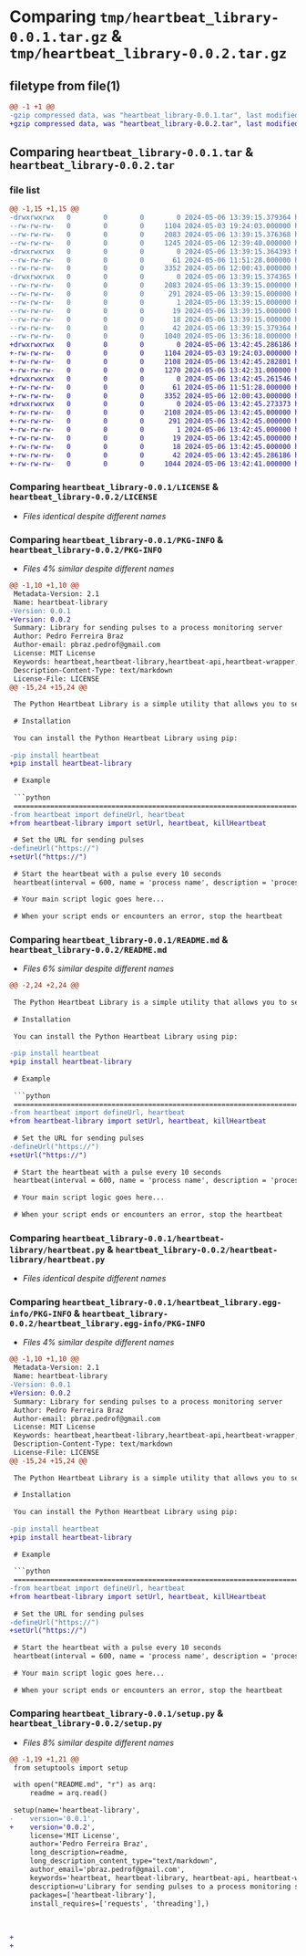 # Comparing `tmp/heartbeat_library-0.0.1.tar.gz` & `tmp/heartbeat_library-0.0.2.tar.gz`

## filetype from file(1)

```diff
@@ -1 +1 @@
-gzip compressed data, was "heartbeat_library-0.0.1.tar", last modified: Mon May  6 13:39:15 2024, max compression
+gzip compressed data, was "heartbeat_library-0.0.2.tar", last modified: Mon May  6 13:42:45 2024, max compression
```

## Comparing `heartbeat_library-0.0.1.tar` & `heartbeat_library-0.0.2.tar`

### file list

```diff
@@ -1,15 +1,15 @@
-drwxrwxrwx   0        0        0        0 2024-05-06 13:39:15.379364 heartbeat_library-0.0.1/
--rw-rw-rw-   0        0        0     1104 2024-05-03 19:24:03.000000 heartbeat_library-0.0.1/LICENSE
--rw-rw-rw-   0        0        0     2083 2024-05-06 13:39:15.376368 heartbeat_library-0.0.1/PKG-INFO
--rw-rw-rw-   0        0        0     1245 2024-05-06 12:39:40.000000 heartbeat_library-0.0.1/README.md
-drwxrwxrwx   0        0        0        0 2024-05-06 13:39:15.364393 heartbeat_library-0.0.1/heartbeat-library/
--rw-rw-rw-   0        0        0       61 2024-05-06 11:51:28.000000 heartbeat_library-0.0.1/heartbeat-library/__init__.py
--rw-rw-rw-   0        0        0     3352 2024-05-06 12:00:43.000000 heartbeat_library-0.0.1/heartbeat-library/heartbeat.py
-drwxrwxrwx   0        0        0        0 2024-05-06 13:39:15.374365 heartbeat_library-0.0.1/heartbeat_library.egg-info/
--rw-rw-rw-   0        0        0     2083 2024-05-06 13:39:15.000000 heartbeat_library-0.0.1/heartbeat_library.egg-info/PKG-INFO
--rw-rw-rw-   0        0        0      291 2024-05-06 13:39:15.000000 heartbeat_library-0.0.1/heartbeat_library.egg-info/SOURCES.txt
--rw-rw-rw-   0        0        0        1 2024-05-06 13:39:15.000000 heartbeat_library-0.0.1/heartbeat_library.egg-info/dependency_links.txt
--rw-rw-rw-   0        0        0       19 2024-05-06 13:39:15.000000 heartbeat_library-0.0.1/heartbeat_library.egg-info/requires.txt
--rw-rw-rw-   0        0        0       18 2024-05-06 13:39:15.000000 heartbeat_library-0.0.1/heartbeat_library.egg-info/top_level.txt
--rw-rw-rw-   0        0        0       42 2024-05-06 13:39:15.379364 heartbeat_library-0.0.1/setup.cfg
--rw-rw-rw-   0        0        0     1040 2024-05-06 13:36:18.000000 heartbeat_library-0.0.1/setup.py
+drwxrwxrwx   0        0        0        0 2024-05-06 13:42:45.286186 heartbeat_library-0.0.2/
+-rw-rw-rw-   0        0        0     1104 2024-05-03 19:24:03.000000 heartbeat_library-0.0.2/LICENSE
+-rw-rw-rw-   0        0        0     2108 2024-05-06 13:42:45.282801 heartbeat_library-0.0.2/PKG-INFO
+-rw-rw-rw-   0        0        0     1270 2024-05-06 13:42:31.000000 heartbeat_library-0.0.2/README.md
+drwxrwxrwx   0        0        0        0 2024-05-06 13:42:45.261546 heartbeat_library-0.0.2/heartbeat-library/
+-rw-rw-rw-   0        0        0       61 2024-05-06 11:51:28.000000 heartbeat_library-0.0.2/heartbeat-library/__init__.py
+-rw-rw-rw-   0        0        0     3352 2024-05-06 12:00:43.000000 heartbeat_library-0.0.2/heartbeat-library/heartbeat.py
+drwxrwxrwx   0        0        0        0 2024-05-06 13:42:45.273373 heartbeat_library-0.0.2/heartbeat_library.egg-info/
+-rw-rw-rw-   0        0        0     2108 2024-05-06 13:42:45.000000 heartbeat_library-0.0.2/heartbeat_library.egg-info/PKG-INFO
+-rw-rw-rw-   0        0        0      291 2024-05-06 13:42:45.000000 heartbeat_library-0.0.2/heartbeat_library.egg-info/SOURCES.txt
+-rw-rw-rw-   0        0        0        1 2024-05-06 13:42:45.000000 heartbeat_library-0.0.2/heartbeat_library.egg-info/dependency_links.txt
+-rw-rw-rw-   0        0        0       19 2024-05-06 13:42:45.000000 heartbeat_library-0.0.2/heartbeat_library.egg-info/requires.txt
+-rw-rw-rw-   0        0        0       18 2024-05-06 13:42:45.000000 heartbeat_library-0.0.2/heartbeat_library.egg-info/top_level.txt
+-rw-rw-rw-   0        0        0       42 2024-05-06 13:42:45.286186 heartbeat_library-0.0.2/setup.cfg
+-rw-rw-rw-   0        0        0     1044 2024-05-06 13:42:41.000000 heartbeat_library-0.0.2/setup.py
```

### Comparing `heartbeat_library-0.0.1/LICENSE` & `heartbeat_library-0.0.2/LICENSE`

 * *Files identical despite different names*

### Comparing `heartbeat_library-0.0.1/PKG-INFO` & `heartbeat_library-0.0.2/PKG-INFO`

 * *Files 4% similar despite different names*

```diff
@@ -1,10 +1,10 @@
 Metadata-Version: 2.1
 Name: heartbeat-library
-Version: 0.0.1
+Version: 0.0.2
 Summary: Library for sending pulses to a process monitoring server
 Author: Pedro Ferreira Braz
 Author-email: pbraz.pedrof@gmail.com
 License: MIT License
 Keywords: heartbeat,heartbeat-library,heartbeat-api,heartbeat-wrapper,heartbeat-python,heartbeat-python-wrapper,heartbeat-python-api,heartbeat-python-wrapper-api,heartbeat-python-api-wrapper,multithreading,threading,requests,python-requests,python-threading,python-multithreading,python-heartbeat,python-heartbeat-api,python-heartbeat-wrapper,python-heartbeat-python,python-heartbeat-python-wrapper,python-heartbeat-python-api,python-heartbeat-python-wrapper-api,python-heartbeat-python-api-wrapper
 Description-Content-Type: text/markdown
 License-File: LICENSE
@@ -15,24 +15,24 @@
 
 The Python Heartbeat Library is a simple utility that allows you to send regular "pulses" to a specific endpoint. These pulses serve as confirmation that your main script is functioning correctly. If the main script stops for any reason, the heartbeat will also cease, indicating that something went wrong.
 
 # Installation
 
 You can install the Python Heartbeat Library using pip:
 
-pip install heartbeat
+pip install heartbeat-library
 
 # Example
 
 ```python
 ===============================================================================================================================
-from heartbeat import defineUrl, heartbeat
+from heartbeat-library import setUrl, heartbeat, killHeartbeat
 
 # Set the URL for sending pulses
-defineUrl("https://")
+setUrl("https://")
 
 # Start the heartbeat with a pulse every 10 seconds
 heartbeat(interval = 600, name = 'process name', description = 'process description', additional_info = '', show_response = True)
 
 # Your main script logic goes here...
 
 # When your script ends or encounters an error, stop the heartbeat
```

### Comparing `heartbeat_library-0.0.1/README.md` & `heartbeat_library-0.0.2/README.md`

 * *Files 6% similar despite different names*

```diff
@@ -2,24 +2,24 @@
 
 The Python Heartbeat Library is a simple utility that allows you to send regular "pulses" to a specific endpoint. These pulses serve as confirmation that your main script is functioning correctly. If the main script stops for any reason, the heartbeat will also cease, indicating that something went wrong.
 
 # Installation
 
 You can install the Python Heartbeat Library using pip:
 
-pip install heartbeat
+pip install heartbeat-library
 
 # Example
 
 ```python
 ===============================================================================================================================
-from heartbeat import defineUrl, heartbeat
+from heartbeat-library import setUrl, heartbeat, killHeartbeat
 
 # Set the URL for sending pulses
-defineUrl("https://")
+setUrl("https://")
 
 # Start the heartbeat with a pulse every 10 seconds
 heartbeat(interval = 600, name = 'process name', description = 'process description', additional_info = '', show_response = True)
 
 # Your main script logic goes here...
 
 # When your script ends or encounters an error, stop the heartbeat
```

### Comparing `heartbeat_library-0.0.1/heartbeat-library/heartbeat.py` & `heartbeat_library-0.0.2/heartbeat-library/heartbeat.py`

 * *Files identical despite different names*

### Comparing `heartbeat_library-0.0.1/heartbeat_library.egg-info/PKG-INFO` & `heartbeat_library-0.0.2/heartbeat_library.egg-info/PKG-INFO`

 * *Files 4% similar despite different names*

```diff
@@ -1,10 +1,10 @@
 Metadata-Version: 2.1
 Name: heartbeat-library
-Version: 0.0.1
+Version: 0.0.2
 Summary: Library for sending pulses to a process monitoring server
 Author: Pedro Ferreira Braz
 Author-email: pbraz.pedrof@gmail.com
 License: MIT License
 Keywords: heartbeat,heartbeat-library,heartbeat-api,heartbeat-wrapper,heartbeat-python,heartbeat-python-wrapper,heartbeat-python-api,heartbeat-python-wrapper-api,heartbeat-python-api-wrapper,multithreading,threading,requests,python-requests,python-threading,python-multithreading,python-heartbeat,python-heartbeat-api,python-heartbeat-wrapper,python-heartbeat-python,python-heartbeat-python-wrapper,python-heartbeat-python-api,python-heartbeat-python-wrapper-api,python-heartbeat-python-api-wrapper
 Description-Content-Type: text/markdown
 License-File: LICENSE
@@ -15,24 +15,24 @@
 
 The Python Heartbeat Library is a simple utility that allows you to send regular "pulses" to a specific endpoint. These pulses serve as confirmation that your main script is functioning correctly. If the main script stops for any reason, the heartbeat will also cease, indicating that something went wrong.
 
 # Installation
 
 You can install the Python Heartbeat Library using pip:
 
-pip install heartbeat
+pip install heartbeat-library
 
 # Example
 
 ```python
 ===============================================================================================================================
-from heartbeat import defineUrl, heartbeat
+from heartbeat-library import setUrl, heartbeat, killHeartbeat
 
 # Set the URL for sending pulses
-defineUrl("https://")
+setUrl("https://")
 
 # Start the heartbeat with a pulse every 10 seconds
 heartbeat(interval = 600, name = 'process name', description = 'process description', additional_info = '', show_response = True)
 
 # Your main script logic goes here...
 
 # When your script ends or encounters an error, stop the heartbeat
```

### Comparing `heartbeat_library-0.0.1/setup.py` & `heartbeat_library-0.0.2/setup.py`

 * *Files 8% similar despite different names*

```diff
@@ -1,19 +1,21 @@
 from setuptools import setup
 
 with open("README.md", "r") as arq:
     readme = arq.read()
 
 setup(name='heartbeat-library',
-    version='0.0.1',
+    version='0.0.2',
     license='MIT License',
     author='Pedro Ferreira Braz',
     long_description=readme,
     long_description_content_type="text/markdown",
     author_email='pbraz.pedrof@gmail.com',
     keywords='heartbeat, heartbeat-library, heartbeat-api, heartbeat-wrapper, heartbeat-python, heartbeat-python-wrapper, heartbeat-python-api, heartbeat-python-wrapper-api, heartbeat-python-api-wrapper, multithreading, threading, requests, python-requests, python-threading, python-multithreading, python-heartbeat, python-heartbeat-api, python-heartbeat-wrapper, python-heartbeat-python, python-heartbeat-python-wrapper, python-heartbeat-python-api, python-heartbeat-python-wrapper-api, python-heartbeat-python-api-wrapper',
     description=u'Library for sending pulses to a process monitoring server',
     packages=['heartbeat-library'],
     install_requires=['requests', 'threading'],)
 
 
 
+
+
```

